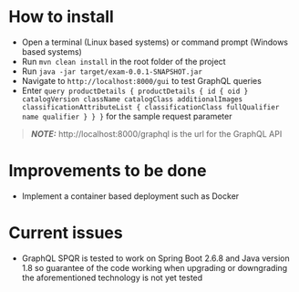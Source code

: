 # How to install
* Open a terminal (Linux based systems) or command prompt (Windows based systems)
* Run ``mvn clean install`` in the root folder of the project
* Run ``java -jar target/exam-0.0.1-SNAPSHOT.jar``
* Navigate to ``http://localhost:8000/gui`` to test GraphQL queries
* Enter ``query productDetails {
  productDetails {
		id {
      oid
    }
    catalogVersion
    className
    catalogClass
    additionalImages
    classificationAttributeList {
      classificationClass
      fullQualifier
      name
      qualifier
    }
  }
}`` for the sample request parameter
> **_NOTE:_** http://localhost:8000/graphql is the url for the GraphQL API

# Improvements to be done
* Implement a container based deployment such as Docker

# Current issues
* GraphQL SPQR is tested to work on Spring Boot 2.6.8 and Java version 1.8 so guarantee of the code working when upgrading or downgrading the aforementioned technology is not yet tested
